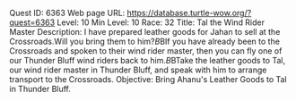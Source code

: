 Quest ID: 6363
Web page URL: https://database.turtle-wow.org/?quest=6363
Level: 10
Min Level: 10
Race: 32
Title: Tal the Wind Rider Master
Description: I have prepared leather goods for Jahan to sell at the Crossroads.Will you bring them to him?$B$BIf you have already been to the Crossroads and spoken to their wind rider master, then you can fly one of our Thunder Bluff wind riders back to him.$B$BTake the leather goods to Tal, our wind rider master in Thunder Bluff, and speak with him to arrange transport to the Crossroads.
Objective: Bring Ahanu's Leather Goods to Tal in Thunder Bluff.
